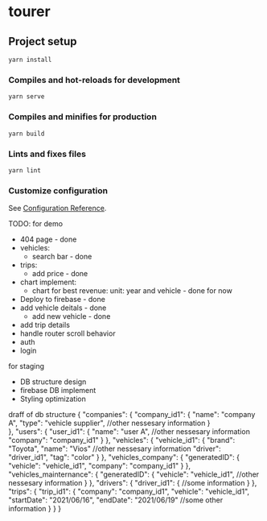 # tourer

## Project setup
```
yarn install
```

### Compiles and hot-reloads for development
```
yarn serve
```

### Compiles and minifies for production
```
yarn build
```

### Lints and fixes files
```
yarn lint
```

### Customize configuration
See [Configuration Reference](https://cli.vuejs.org/config/).

TODO: for demo
- 404 page - done
- vehicles:
  - search bar - done
- trips:
  - add price - done
- chart implement:
  - chart for best revenue: unit: year and vehicle - done for now
- Deploy to firebase - done
- add vehicle deitals - done
  - add new vehicle - done
- add trip details
- handle router scroll behavior
- auth
 - login

for staging
- DB structure design
- firebase DB implement
- Styling optimization

draff of db structure
{
  "companies": {
    "company_id1": {
      "name": "company A",
      "type": "vehicle supplier",
      //other nessesary information
    }  
  },
  "users": {
    "user_id1": {
      "name": "user A",
      //other nessesary information
      "company": "company_id1"
    }
  },
  "vehicles": {
    "vehicle_id1": {
      "brand": "Toyota",
      "name": "Vios"
      //other nessesary information
      "driver": "driver_id1",
      "tag": "color"
    }
  },
  "vehicles_company": {
    "generatedID": {
      "vehicle": "vehicle_id1",
      "company": "company_id1"
    }
  },
  "vehicles_mainternance": {
    "generatedID": {
      "vehicle": "vehicle_id1",
      //other nessesary information
    }
  },
  "drivers": {
    "driver_id1": {
      //some information
    }
  },
  "trips": {
    "trip_id1": {
      "company": "company_id1",
      "vehicle": "vehicle_id1",
      "startDate": "2021/06/16",
      "endDate": "2021/06/19"
      //some other information
    }
  }
}
